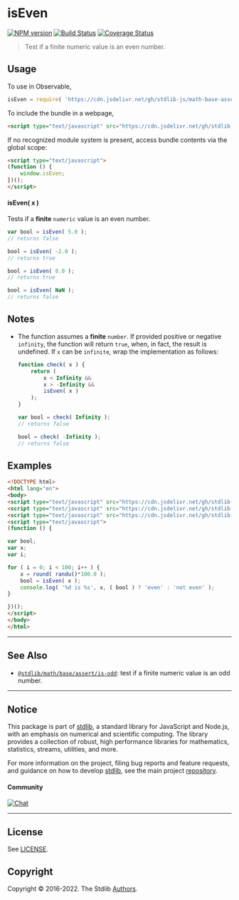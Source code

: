 <!--

@license Apache-2.0

Copyright (c) 2018 The Stdlib Authors.

Licensed under the Apache License, Version 2.0 (the "License");
you may not use this file except in compliance with the License.
You may obtain a copy of the License at

   http://www.apache.org/licenses/LICENSE-2.0

Unless required by applicable law or agreed to in writing, software
distributed under the License is distributed on an "AS IS" BASIS,
WITHOUT WARRANTIES OR CONDITIONS OF ANY KIND, either express or implied.
See the License for the specific language governing permissions and
limitations under the License.

-->

# isEven

[![NPM version][npm-image]][npm-url] [![Build Status][test-image]][test-url] [![Coverage Status][coverage-image]][coverage-url] <!-- [![dependencies][dependencies-image]][dependencies-url] -->

> Test if a finite numeric value is an even number.



<section class="usage">

## Usage

To use in Observable,

```javascript
isEven = require( 'https://cdn.jsdelivr.net/gh/stdlib-js/math-base-assert-is-even@umd/bundle.js' )
```

To include the bundle in a webpage,

```html
<script type="text/javascript" src="https://cdn.jsdelivr.net/gh/stdlib-js/math-base-assert-is-even@umd/bundle.js"></script>
```

If no recognized module system is present, access bundle contents via the global scope:

```html
<script type="text/javascript">
(function () {
    window.isEven;
})();
</script>
```

#### isEven( x )

Tests if a **finite** `numeric` value is an even number.

```javascript
var bool = isEven( 5.0 );
// returns false

bool = isEven( -2.0 );
// returns true

bool = isEven( 0.0 );
// returns true

bool = isEven( NaN );
// returns false
```

</section>

<!-- /.usage -->

<section class="notes">

## Notes

-   The function assumes a **finite** `number`. If provided positive or negative `infinity`, the function will return `true`, when, in fact, the result is undefined. If `x` can be `infinite`, wrap the implementation as follows:

    ```javascript
    function check( x ) {
        return (
            x < Infinity &&
            x > -Infinity &&
            isEven( x )
        );
    }

    var bool = check( Infinity );
    // returns false

    bool = check( -Infinity );
    // returns false
    ```

</section>

<!-- /.notes -->

<section class="examples">

## Examples

<!-- eslint no-undef: "error" -->

```html
<!DOCTYPE html>
<html lang="en">
<body>
<script type="text/javascript" src="https://cdn.jsdelivr.net/gh/stdlib-js/random-base-randu@umd/bundle.js"></script>
<script type="text/javascript" src="https://cdn.jsdelivr.net/gh/stdlib-js/math-base-special-round@umd/bundle.js"></script>
<script type="text/javascript" src="https://cdn.jsdelivr.net/gh/stdlib-js/math-base-assert-is-even@umd/bundle.js"></script>
<script type="text/javascript">
(function () {

var bool;
var x;
var i;

for ( i = 0; i < 100; i++ ) {
    x = round( randu()*100.0 );
    bool = isEven( x );
    console.log( '%d is %s', x, ( bool ) ? 'even' : 'not even' );
}

})();
</script>
</body>
</html>
```

</section>

<!-- /.examples -->

<!-- Section for related `stdlib` packages. Do not manually edit this section, as it is automatically populated. -->

<section class="related">

* * *

## See Also

-   <span class="package-name">[`@stdlib/math/base/assert/is-odd`][@stdlib/math/base/assert/is-odd]</span><span class="delimiter">: </span><span class="description">test if a finite numeric value is an odd number.</span>

</section>

<!-- /.related -->

<!-- Section for all links. Make sure to keep an empty line after the `section` element and another before the `/section` close. -->


<section class="main-repo" >

* * *

## Notice

This package is part of [stdlib][stdlib], a standard library for JavaScript and Node.js, with an emphasis on numerical and scientific computing. The library provides a collection of robust, high performance libraries for mathematics, statistics, streams, utilities, and more.

For more information on the project, filing bug reports and feature requests, and guidance on how to develop [stdlib][stdlib], see the main project [repository][stdlib].

#### Community

[![Chat][chat-image]][chat-url]

---

## License

See [LICENSE][stdlib-license].


## Copyright

Copyright &copy; 2016-2022. The Stdlib [Authors][stdlib-authors].

</section>

<!-- /.stdlib -->

<!-- Section for all links. Make sure to keep an empty line after the `section` element and another before the `/section` close. -->

<section class="links">

[npm-image]: http://img.shields.io/npm/v/@stdlib/math-base-assert-is-even.svg
[npm-url]: https://npmjs.org/package/@stdlib/math-base-assert-is-even

[test-image]: https://github.com/stdlib-js/math-base-assert-is-even/actions/workflows/test.yml/badge.svg?branch=main
[test-url]: https://github.com/stdlib-js/math-base-assert-is-even/actions/workflows/test.yml?query=branch:main

[coverage-image]: https://img.shields.io/codecov/c/github/stdlib-js/math-base-assert-is-even/main.svg
[coverage-url]: https://codecov.io/github/stdlib-js/math-base-assert-is-even?branch=main

<!--

[dependencies-image]: https://img.shields.io/david/stdlib-js/math-base-assert-is-even.svg
[dependencies-url]: https://david-dm.org/stdlib-js/math-base-assert-is-even/main

-->

[chat-image]: https://img.shields.io/gitter/room/stdlib-js/stdlib.svg
[chat-url]: https://gitter.im/stdlib-js/stdlib/

[stdlib]: https://github.com/stdlib-js/stdlib

[stdlib-authors]: https://github.com/stdlib-js/stdlib/graphs/contributors

[umd]: https://github.com/umdjs/umd
[es-module]: https://developer.mozilla.org/en-US/docs/Web/JavaScript/Guide/Modules

[deno-url]: https://github.com/stdlib-js/math-base-assert-is-even/tree/deno
[umd-url]: https://github.com/stdlib-js/math-base-assert-is-even/tree/umd
[esm-url]: https://github.com/stdlib-js/math-base-assert-is-even/tree/esm

[stdlib-license]: https://raw.githubusercontent.com/stdlib-js/math-base-assert-is-even/main/LICENSE

<!-- <related-links> -->

[@stdlib/math/base/assert/is-odd]: https://github.com/stdlib-js/math-base-assert-is-odd/tree/umd

<!-- </related-links> -->

</section>

<!-- /.links -->
